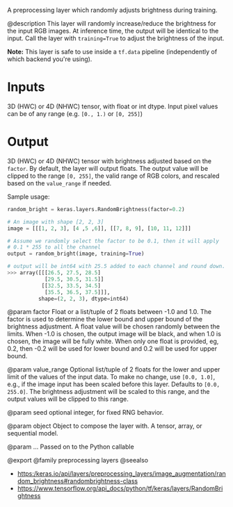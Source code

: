 A preprocessing layer which randomly adjusts brightness during training.

@description
This layer will randomly increase/reduce the brightness for the input RGB
images. At inference time, the output will be identical to the input.
Call the layer with `training=True` to adjust the brightness of the input.

**Note:** This layer is safe to use inside a `tf.data` pipeline
(independently of which backend you're using).

# Inputs
3D (HWC) or 4D (NHWC) tensor, with float or int dtype. Input pixel
values can be of any range (e.g. `[0., 1.)` or `[0, 255]`)

# Output
3D (HWC) or 4D (NHWC) tensor with brightness adjusted based on the
    `factor`. By default, the layer will output floats.
    The output value will be clipped to the range `[0, 255]`,
    the valid range of RGB colors, and
    rescaled based on the `value_range` if needed.

Sample usage:

```python
random_bright = keras.layers.RandomBrightness(factor=0.2)

# An image with shape [2, 2, 3]
image = [[[1, 2, 3], [4 ,5 ,6]], [[7, 8, 9], [10, 11, 12]]]

# Assume we randomly select the factor to be 0.1, then it will apply
# 0.1 * 255 to all the channel
output = random_bright(image, training=True)

# output will be int64 with 25.5 added to each channel and round down.
>>> array([[[26.5, 27.5, 28.5]
            [29.5, 30.5, 31.5]]
           [[32.5, 33.5, 34.5]
            [35.5, 36.5, 37.5]]],
          shape=(2, 2, 3), dtype=int64)
```

@param factor
Float or a list/tuple of 2 floats between -1.0 and 1.0. The
factor is used to determine the lower bound and upper bound of the
brightness adjustment. A float value will be chosen randomly between
the limits. When -1.0 is chosen, the output image will be black, and
when 1.0 is chosen, the image will be fully white.
When only one float is provided, eg, 0.2,
then -0.2 will be used for lower bound and 0.2
will be used for upper bound.

@param value_range
Optional list/tuple of 2 floats
for the lower and upper limit
of the values of the input data.
To make no change, use `[0.0, 1.0]`, e.g., if the image input
has been scaled before this layer. Defaults to `[0.0, 255.0]`.
The brightness adjustment will be scaled to this range, and the
output values will be clipped to this range.

@param seed
optional integer, for fixed RNG behavior.

@param object
Object to compose the layer with. A tensor, array, or sequential model.

@param ...
Passed on to the Python callable

@export
@family preprocessing layers
@seealso
+ <https:/keras.io/api/layers/preprocessing_layers/image_augmentation/random_brightness#randombrightness-class>
+ <https://www.tensorflow.org/api_docs/python/tf/keras/layers/RandomBrightness>
